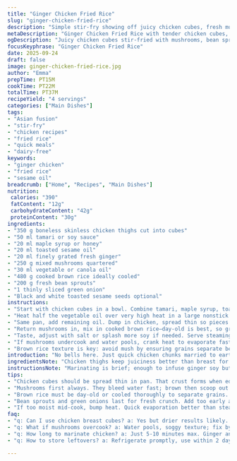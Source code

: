 ```yaml
---
title: "Ginger Chicken Fried Rice"
slug: "ginger-chicken-fried-rice"
description: "Simple stir-fry showing off juicy chicken cubes, fresh mushrooms, crisp bean sprouts, and just a hint of ginger, all tossed with nutty sesame oil and a tangy soy-honey glaze. Brown rice holds it all together with chew and bite, making a wholesome, no-dairy meal with a touch of crunch from sesame seeds. Quick and flexible for weeknights or brunch. No eggs, no fuss."
metaDescription: "Ginger Chicken Fried Rice with tender chicken cubes, crisp mushrooms, fresh bean sprouts; tossed in soy-honey glaze and nutty sesame oil for quick Asian fusion meals"
ogDescription: "Juicy chicken cubes stir-fried with mushrooms, bean sprouts, and brown rice; coated in a ginger soy glaze. Fast, flexible, packed with texture and punch."
focusKeyphrase: "Ginger Chicken Fried Rice"
date: 2025-09-24
draft: false
image: ginger-chicken-fried-rice.jpg
author: "Emma"
prepTime: PT15M
cookTime: PT22M
totalTime: PT37M
recipeYield: "4 servings"
categories: ["Main Dishes"]
tags:
- "Asian fusion"
- "stir-fry"
- "chicken recipes"
- "fried rice"
- "quick meals"
- "dairy-free"
keywords:
- "ginger chicken"
- "fried rice"
- "sesame oil"
breadcrumb: ["Home", "Recipes", "Main Dishes"]
nutrition: 
 calories: "390"
 fatContent: "12g"
 carbohydrateContent: "42g"
 proteinContent: "30g"
ingredients:
- "350 g boneless skinless chicken thighs cut into cubes"
- "50 ml tamari or soy sauce"
- "20 ml maple syrup or honey"
- "20 ml toasted sesame oil"
- "20 ml finely grated fresh ginger"
- "250 g mixed mushrooms quartered"
- "30 ml vegetable or canola oil"
- "480 g cooked brown rice ideally cooled"
- "200 g fresh bean sprouts"
- "1 thinly sliced green onion"
- "Black and white toasted sesame seeds optional"
instructions:
- "Start with chicken cubes in a bowl. Combine tamari, maple syrup, toasted sesame oil, and ginger separately. Pull out 20 ml of this liquid, toss with chicken to marinate briefly, 5-10 minutes max. Reserve rest of sauce for later."
- "Heat half the vegetable oil over very high heat in a large nonstick skillet. Mushrooms go in first; sizzle until nicely browned, releasing earthiness but not soggy. Season with salt and pepper. Once edges crisp, scoop out; keep plate nearby."
- "Same pan, add remaining oil. Dump in chicken, spread thin so pieces get caramelized crust, maybe 7-9 minutes. Stir only after firm edges form; watch juices clear but don't dry out."
- "Return mushrooms in, mix in cooked brown rice—day-old is best, so grains separate. Toss aggressively to break up clumps. Bean sprouts and green onion follow, give fresh crunch and brightness. Pour in reserved sauce, toss hard to coat everything evenly, heat through until aroma hits peak pot-pouring moment."
- "Taste, adjust with salt or splash more soy if needed. Serve steaming in bowls, sprinkle with toasted sesame seeds for nutty pop and slight bitterness contrast."
- "If mushrooms undercook and water pools, crank heat to evaporate fast or drain excess. Chicken overcooked means tough bites; keep an eye early on and trust the smell and color. Using tamari is fine for gluten-free swap."
- "Brown rice texture is key: avoid mush by ensuring grains separate before adding to pan. Leftover rice from the fridge is gold here."
introduction: "No bells here. Just quick chicken chunks married to earthy mushrooms and zingy ginger, swimming in a mix of soy, honey, and smoky sesame oil. Brown rice with chew—not that mushy stuff—rolling with fresh bean sprouts that crackle under teeth. I skip the eggs usually; nothing lost. No weird steps; straightforward ‘put it all together and watch it sing’ kinda meal. This isn’t delicate fine dining. It’s get-your-hands-dirty stir-fry that hits the right textures and smells. Learned from slipping too much soy one time—balance is everything. Crisp mushrooms before chicken, or risk them turning to rubber. Toss the rice cold, else mush city. A quick meal that does not run from flavor or texture."
ingredientsNote: "Chicken thighs keep juiciness better than breast for frying—less dry mess. Tamari works well if you want gluten-free; else regular soy sauce or even coconut aminos for subtle sweetness. Maple syrup replaces honey easily, just a hint less sticky, more woodsy flavor. Fresh ginger’s non-negotiable here; powdered ginger jars just don’t pop. Mushrooms? I switch between cremini and white button depending on price or freshness. Vegetable oil must withstand high heat—avoid olive oil here. Brown rice is best pre-cooked and cooled, to keep grains from sticking together. Bean sprouts add freshness and crunch; skip if unavailable but expect less texture contrast. Green onions are last-minute brightness—don’t overcook."
instructionsNote: "Marinating is brief; enough to infuse ginger soy but prevent chicken from steaming in sauce. Mushrooms go in first because they need longer to brown and avoid soggy outcomes—most people skip this and regret it when everything looks wet. Use a large nonstick pan to prevent sticking and uneven cooking. Brown rice should be as dry as possible. If you don’t have day-old, spread cooked rice on tray to cool and dry before frying. Chicken cooks at high heat, forming edges before stirring, so you get that browned crust, not rubbery pieces. Tossing everything vigorously at the end ensures heat penetrates and flavors coat rice. Taste before calling done. Sesame seeds add texture and visual interest but can be replaced with chopped scallions or toasted nuts if you want a twist. Watch hot oil splatters when reheating bean sprouts—dry well beforehand."
tips:
- "Chicken cubes should be spread thin in pan. That crust forms when edges firm up, not soggy. Stirring too soon kills caramelization. High heat, but watch fast. Juices clear means nearly done; dry means overcooked."
- "Mushrooms first always. They bleed water fast; brown then scoop out. Edge crisp signals moisture loss. Skip mushrooms undercooked or you get that water pooling, turning rice mushy. Sizzle sound sharp; smell earthy as guide."
- "Brown rice must be day-old or cooled thoroughly to separate grains. Warm or fresh rice clumps, gets sticky mess. Toss hard, break lumps while stir-frying. Leftover fridge rice gold for proper texture—break with fingers before pan."
- "Bean sprouts and green onions last for fresh crunch. Add too early and they wilt, lose snap. Pour reserved sauce over all, toss vigorously so rice grains get coated, not drowned. Heating till aroma peaks, sound shifts—sign all flavors united."
- "If too moist mid-cook, bump heat. Quick evaporation better than steaming. Oil must be neutral and high smoke point; vegetable or canola. Olive oil burns, bitter edges. Swap tamari with soy for gluten-free, maple syrup for less sticky honey."
faq:
- "q: Can I use chicken breast cubes? a: Yes but drier results likely. Thighs hold juice better under high heat. Watch timing, tend to firm quicker. Marinate same way but shorter. More prone to rubbery chunks."
- "q: What if mushrooms overcook? a: Water pools, soggy texture; fix by quick draining or ramp heat to evaporate fast. Add zucchini or bell pepper chopped if mushrooms scarce, but after chicken done. Keeps moisture balanced."
- "q: How long to marinate chicken? a: Just 5-10 minutes max. Ginger and soy flavors penetrate fast. Longer means steaming effect and lose crust chance. Use reserved sauce for finishing touch, not soaking time."
- "q: How to store leftovers? a: Refrigerate promptly, use within 2 days. Reheat in pan with splash oil, high heat to revive crispy bits. Microwave dry, lose texture. Freeze okay but rice might soften on thaw."

---
```

